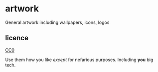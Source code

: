 # artwork
General artwork including wallpapers, icons, logos

## licence

[CC0](https://github.com/01micko/artwork/blob/main/LICENSE)

Use them how you like _except_ for nefarious purposes. Including **you**
big tech.
